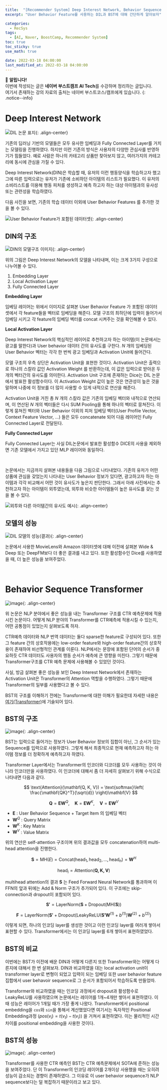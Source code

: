 ```yaml
---
title:  "[Recommender System] Deep Interest Network, Behavior Sequence Transformer"
excerpt: "User Behavior Feature를 사용하는 DIL과 BST에 대해 간단하게 알아보자"

categories:
  - RecSys
tags:
  - [AI, Naver, BoostCamp, Recommender System]
toc: true
toc_sticky: true
use_math: true

date: 2022-03-18 04:00:00
last_modified_at: 2022-03-18 04:00:00
---
```

📌 **알립니다!**<br>
이번에 작성되는 글은 **네이버 부스트캠프 AI Tech**를 수강하며 정리하는 글입니다.<br>
여기서 존재하는 강의 자료의 출처는 네이버 부스트코스/캠프에게 있습니다.
{: .notice--info}

# Deep Interest Network

![DIL 논문 표지](https://user-images.githubusercontent.com/91870042/158994900-05826d95-a079-4fb5-aed5-6a638dced536.png){: .align-center}

기존의 딥러닝 기반의 모델들은 모두 유사한 임베딩과 Fully Connected Layer를 거치는 모델링을 진행하였다. 하지만 이런 기존의 방식은 사용자의 다양한 관심사를 반영하기가 힘들었다. 예로 사람은 하나의 카테고리 상품만 찾아보지 않고, 여러가지의 카테고리에 동시에 관심을 가질 수 있다.

Deep Interest Network(DIN)은 학습할 때, 유저의 이런 행동양식을 학습하고자 했고 그에 따른 입력으로는 유저가 기존에 소비하던 아이템의 리스트가 필요했다. 이 유저의 소비리스트를 이용해 행동 피처를 생성하고 예측 하고자 하는 대상 아이템과의 유사성 또는 관련성을 학습하였다.

다음 사진을 보면, 기존의 학습 데이터 이외에 User Behavior Features 를 추가한 것을 볼 수 있다.

![User Behavior Feature가 포함된 데이터셋](https://user-images.githubusercontent.com/91870042/158995719-ec84977e-0cc2-4d58-a1f8-3f2c8ef52c6d.png){: .align-center}

## DIN의 구조

![DIN의 모델구조 이미지](https://user-images.githubusercontent.com/91870042/159015579-3c2ad756-2cf6-4b4e-aa94-18776181d8c4.png){: .align-center}

위의 그림은 Deep Interest Network의 모델을 나타내며, 이는 크게 3가지 구성으로 나누어볼 수 있다.

1. Embedding Layer
2. Local Activation Layer
3. Fully Connected Layer

**Embedding Layer**

임베딩 레이어는 위에서 이미지로 살펴본 User Behavior Feature 가 포함된 데이터 셋에서 각 feature들을 벡터로 임베딩을 해준다. 모델 구조의 최하단에 입력이 들어가서 임베딩 시키고 각 feature의 임베딩 벡터를 concat 시켜주는 것을 확인해볼 수 있다.

**Local Activation Layer**

Deep Interest Network의 핵심적인 레이어로 추천하고자 하는 아이템(이 논문에서는 광고를 말한다)과 User behavior 데이터 간의 유사도를 구한다. $N$ 개의 임베딩된 User Behavior 벡터는 각각 한 번씩 광고 임베딩과 Activation Unit에 들어간다.

모델 구조의 우측 상단은 Activation Unit을 표현한 것이다. Activation Unit은 출력으로 하나의 스칼라 값인 Activation Weight 를 반환하는데, 이 값은 입력으로 받아온 두 개의 벡터간의 유사도를 의미한다. Activation Unit 구조에 존재하는 Dice는 DIL 논문에서 발표한 활성함수이다. 이 Activation Weight 값이 높은 것은 연관성이 높은 것을 말하며 나중에 이 정보를 더 많이 사용할 수 있게 내적으로 연산을 해준다.

Activation Unit을 거친 총 $N$ 개의 스칼라 값은 기존의 임베딩 벡터와 내적으로 연산되며, 이 연산된 $N$ 개의 벡터들은 다시 SUM Pooling을 통해 하나의 벡터로 뭉쳐진다. 이렇게 뭉쳐진 벡터와 User Behavior 이외의 피처 임베딩 벡터(User Profile Vector, Context Feature Vector, ...) 들은 모두 concatenate 되어 다음 레이어인 Fully Connected Layer로 전달된다.

**Fully Connected Layer**

Fully Connected Layer는 사실 DIL논문에서 발표한 활성함수 DICE의 사용을 제외하면 기존 모델에서 가지고 있던 MLP 레이어와 동일하다.

<br/>

논문에서는 지금까지 살펴본 내용들을 다음 그림으로 나타내었다. 기존의 유저가 어떤 상품에 관심을 갖었는지 나타내는 User Behavior 정보가 있다면, 광고하고자 하는 아이템과 각각 비교해서 어떤 것이 유사도가 높은지 판단한다. 그래서 아래 사진에서는 추천하고자 하는 아이템이 외투였는데, 외투와 비슷한 아이템들이 높은 유사도를 갖는 것을 볼 수 있다.

![외투와 다른 아이템간의 유사도 예시](https://user-images.githubusercontent.com/91870042/159018289-a93ce680-2eb8-4180-a5e5-28ed06bafa91.png){: .align-center}

## 모델의 성능

![DIL 모델의 성능(결과)](https://user-images.githubusercontent.com/91870042/159018435-504e6d08-4b86-494a-b5b2-e95a3e6a56a2.png){: .align-center}

논문에서 사용한 MovieLens와 Amazon 데이터셋에 대해 이전에 살펴본 Wide & Deep 또는 DeepFM보다 더 좋은 결과를 내고 있다. 또한 활성함수인 Dice를 사용하였을 때, 더 높은 성능을 보여주었다.

<br/>

# Behavior Sequence Transformer

![image](https://user-images.githubusercontent.com/91870042/159108123-45cdd598-c764-446e-8618-452afea4ec49.png){: .align-center}

위 논문은 NLP 분야에서 좋은 성능을 내는 Transformer 구조를 CTR 예측문제에 적용시킨 논문이다. 어떻게 NLP 분야의 Transformer를 CTR예측에 적용시킬 수 있는지, 어떤 공통점이 있었는지 살펴보도록 하자.

CTR예측 데이터와 NLP 번역 데이터는 둘다 sparse한 feature로 구성되어 있다. 또한 그 feature 간의 상호작용에는 low-order feature와 high-order feature간의 상호작용이 존재하여 비선형적인 관계를 이룬다. NLP에서는 문장에 포함된 단어의 순서가 중요하듯 CTR 데이터도 사용자의 행동 순서가 예측에 큰 영향을 미친다. 그렇기 때문에 Transformer구조를 CTR 예측 문제에 사용해볼 수 있었던 것이다.

사실, 방금 살펴본 좋은 성능을 보인 Deep Interest Network에서 존재하는 Activation Unit은 Transformer의 Attention 역할을 수행하였다. 그렇기 때문에 Transformer의 일부를 사용했다고 볼 수 있다.

BST의 구조를 이해하기 전에는 Transformer에 대한 이해가 필요한데 자세한 내용은 [여기(Transformer)](https://killerwhale0917.github.io/dlbasic/boostcamp-DLBasics-transformer/)에 기술되어 있다.

## BST의 구조

![image](https://user-images.githubusercontent.com/91870042/159108374-13466ba9-f8d1-4a69-a530-af4c30f10017.png){: .align-center}

BST는 입력으로 들어가는 정보가 User Behavior 정보의 집합이 아닌, 그 순서가 있는 Sequence를 입력으로 사용하였다. 그렇게 해서 최종적으로 현재 예측하고자 하는 아이템 정보를 더 정확하게 예측하고자 하였다.

Transformer Layer에서는 Transformer의 인코더와 디코더를 모두 사용하는 것이 아니라 인코더만을 사용하였다. 이 인코더에 대해서 좀 더 자세히 살펴보기 위해 수식으로 나타내면 다음과 같다.

$$ \text{Attention}(\mathbf{Q, K, V}) = \text{softmax}\left( \frac{\mathbf{QK}^T}{\sqrt{d}} \right)\mathbf{V} $$

$$ \mathbf{Q} = \mathbf{EW}^Q, \quad \mathbf{K} = \mathbf{EW}^K, \quad \mathbf{V} = \mathbf{EW}^V$$

- $\mathbf{E}$ : User Behavior Sequence + Target Item 의 임베딩 벡터
- $\mathbf{W}^Q$ : Query Matrix
- $\mathbf{W}^K$ : Key Matrix
- $\mathbf{W}^V$ : Value Matrix

위의 연산은 self-attention 구조이며 위의 결과값을 모두 concatenation하여 multi-head attention을 진행한다.

$$ \mathbf{S} = \text{MH}(E) = \text{Concat}(\text{head}_1, \text{head}_2, \dots, \text{head}_n) = \mathbf{W}^H $$

$$ \text{head}_i = \text{Attention}(\mathbf{Q, K, V}) $$

multihead attention의 결과 $\mathbf{S}$ 는 Feed Forward Neural Network를 통과하며 이 FFN의 앞과 뒤에는 Add & Norm 구조가 추가되어 있다. 이 구조에는 skip-connection과 dropout이 포함되어 있다.

$$ \mathbf{S'} = \text{LayerNorm}(\mathbf{S} + \text{Dropout}(\text{MH}(\mathbf{S})) $$

$$ \mathbf{F} = \text{LayerNorm}(\mathbf{S'} + \text{Dropout}(\text{LeakyReLU}(\mathbf{S'W}^{(1)} + b^{(1)})\mathbf{W}^{(2)} + b^{(2)}) $$

이렇게 되면, 하나의 인코딩 layer를 생성한 것이고 이런 인코딩 layer를 여러개 쌓아서 표현할 수 있다. Transformer에서는 이 인코딩 layer를 6개 쌓아서 표현하였었다. 

## BST의 비교

이번에는 BST가 이전에 배운 DIN과 어떻게 다른지 또한 Transformer와는 어떻게 다른지에 대해서 한 번 살펴보자. DIN과 비교하였을 대는 local activation unit이 transformer layer로 변형이 되었고 입력이 되는 임베딩 또한 user behavior feature 집합에서 user behavoir sequence로 그 순서가 포함되어서 학습하도록 만들었따.

Transformer와 비교하였을 때는 인코딩 과정에서 dropout과 활성함수로 LeakyReLU를 사용하였으며 논문에서는 레이어를 1개~4개만 쌓아서 표현하였다. 이때 성능은 레이어가 1개일 때가 가장 좋게 나왔다. Transformer에서 positional embedding을 `cos`와 `sin`을 통해서 계산했었다면 여기서는 독자적인 Positional Embedding과정 $(pos(v_i) = t(v_t) - t(v_i))$ 을 거쳐서 표현하였다. 이는 물리적인 시간차이를 positional embedding을 사용한 것이다.

## BST의 성능

![image](https://user-images.githubusercontent.com/91870042/159109222-fe8e7b8b-ce18-49c0-9d1a-bccedc011e5b.png){: .align-center}

Transformer를 사용한 CTR 예측인 BST는 CTR 예측문제에서 SOTA에 준하는 성능을 보여주었다. 단 이 Transformer의 인코딩 레이어를 2개이상 사용했을 때는 오히려 성능이 감소되는 경향이 존재하였다. 그 이유로 이 user behavior sequence가 NLP sequence보다는 덜 복잡하기 때문이라고 보고 있다.